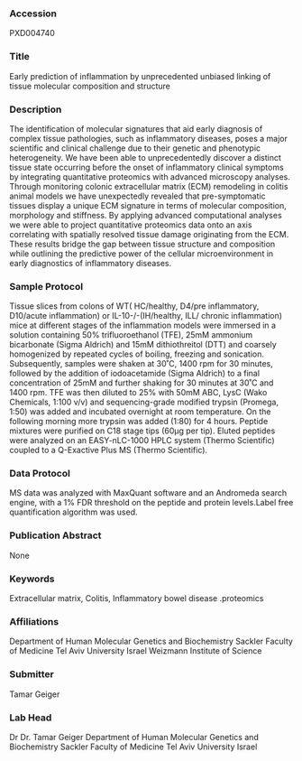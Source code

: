 ### Accession
PXD004740

### Title
Early prediction of inflammation by unprecedented unbiased linking of tissue ‎molecular ‎composition and structure

### Description
The identification of molecular signatures that aid early diagnosis of complex tissue pathologies, ‎such as inflammatory diseases, ‎poses a major scientific and clinical challenge due to their genetic ‎and phenotypic heterogeneity. We have been able to unprecedentedly discover a distinct tissue ‎state occurring before the onset of inflammatory clinical symptoms by integrating quantitative ‎proteomics with advanced microscopy analyses. Through monitoring colonic extracellular matrix ‎‎(ECM) ‎remodeling in colitis animal models we have unexpectedly revealed that pre-‎symptomatic ‎tissues display a unique ECM signature in terms of molecular ‎composition, morphology and ‎stiffness. By applying‏ ‏advanced computational analyses we were able to project quantitative ‎proteomics data onto an axis correlating with spatially resolved tissue damage originating from ‎the ECM. These results bridge the gap between tissue structure and composition while outlining ‎the predictive ‎power of the cellular microenvironment in early diagnostics of ‎inflammatory ‎diseases. ‎

### Sample Protocol
Tissue slices from colons of WT( HC/healthy, D4/pre inflammatory, D10/acute inflammation) or IL-10-/-(IH/healthy, ILL/ chronic inflammation) mice at different stages of the inflammation models were immersed in a solution containing 50% trifluoroethanol (TFE), 25mM ammonium bicarbonate (Sigma Aldrich) and 15mM dithiothreitol (DTT) and coarsely homogenized by repeated cycles of boiling, freezing and sonication. Subsequently, samples were shaken at 30˚C, 1400 rpm for 30 minutes, followed by the addition of iodoacetamide (Sigma Aldrich) to a final concentration of 25mM and further shaking for 30 minutes at 30˚C and 1400 rpm. TFE was then diluted to 25% with 50mM ABC, LysC (Wako Chemicals, 1:100 v/v) and sequencing-grade modified trypsin (Promega, 1:50) was added and incubated overnight at room temperature. On the following morning more trypsin was added (1:80) for 4 hours. Peptide mixtures were purified on C18 stage tips (60μg per tip). Eluted peptides were analyzed on an EASY-nLC-1000 HPLC system (Thermo Scientific) coupled to a Q-Exactive Plus MS (Thermo Scientific).

### Data Protocol
MS data was analyzed with MaxQuant software and an Andromeda search engine, with a 1% FDR threshold on the peptide and protein levels.Label free quantification algorithm was used.

### Publication Abstract
None

### Keywords
Extracellular matrix, Colitis, Inflammatory bowel disease .proteomics

### Affiliations
Department of Human Molecular Genetics and Biochemistry Sackler Faculty of Medicine Tel Aviv University Israel
Weizmann Institute of Science

### Submitter
Tamar Geiger

### Lab Head
Dr Dr. Tamar Geiger
Department of Human Molecular Genetics and Biochemistry Sackler Faculty of Medicine Tel Aviv University Israel


